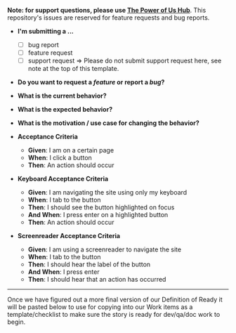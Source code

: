 **Note: for support questions, please use [The Power of Us Hub](https://powerofus.force.com)**. This repository's issues are reserved for feature requests and bug reports.

* **I'm submitting a ...**
  - [ ] bug report
  - [ ] feature request
  - [ ] support request => Please do not submit support request here, see note at the top of this template.

* **Do you want to request a *feature* or report a *bug*?**

* **What is the current behavior?**

* **What is the expected behavior?**

* **What is the motivation / use case for changing the behavior?**

* **Acceptance Criteria**

  - **Given**: I am on a certain page
  - **When**: I click a button
  - **Then**: An action should occur

* **Keyboard Acceptance Criteria**

  - **Given**: I am navigating the site using only my keyboard
  - **When**: I tab to the button
  - **Then**: I should see the button highlighted on focus
  - **And When**: I press enter on a highlighted button
  - **Then**: An action should occur

* **Screenreader Acceptance Criteria**

  - **Given**: I am using a screenreader to navigate the site
  - **When**: I tab to the button
  - **Then**: I should hear the label of the button
  - **And When**: I press enter
  - **Then**: I should hear that an action has occurred

-------------
Once we have figured out a more final version of our Definition of Ready it will be pasted below to use for copying into our Work items as a template/checklist to make sure the story is ready for dev/qa/doc work to begin. 
